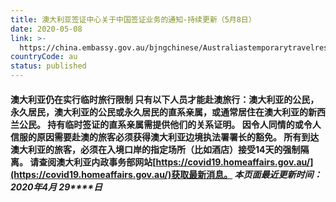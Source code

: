 ```yaml
---
title: 澳大利亚签证中心关于中国签证业务的通知-持续更新（5月8日）
date: 2020-05-08
link: >-
  https://china.embassy.gov.au/bjngchinese/Australiastemporarytravelrestrictions1CH.html
countryCode: au
status: published
---
```

  #### **澳大利亚仍在实行临时旅行限制** 只有以下人员才能赴澳旅行：澳大利亚的公民，永久居民，澳大利亚的公民或永久居民的直系亲属，或通常居住在澳大利亚的新西兰公民。 持有临时签证的直系亲属需提供他们的关系证明。 因令人同情的或令人信服的原因需要赴澳的旅客必须获得澳大利亚边境执法署署长的豁免。 所有到达澳大利亚的旅客，必须在入境口岸的指定场所（比如酒店）接受14天的强制隔离。 请查阅澳大利亚内政事务部网站[https://covid19.homeaffairs.gov.au/](https://covid19.homeaffairs.gov.au/)获取最新消息。     _**本页面最近更新时间：****2020****年4****月**** 29****日**_ 

